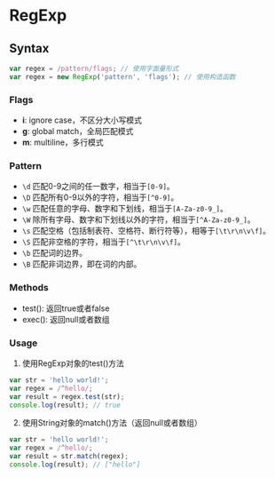 # RegExp

## Syntax
```javascript
var regex = /pattern/flags; // 使用字面量形式
var regex = new RegExp('pattern', 'flags'); // 使用构造函数
```

### Flags
- **i**: ignore case，不区分大小写模式
- **g**: global match，全局匹配模式
- **m**: multiline，多行模式

### Pattern
- `\d` 匹配0-9之间的任一数字，相当于`[0-9]`。
- `\D` 匹配所有0-9以外的字符，相当于`[^0-9]`。
- `\w` 匹配任意的字母、数字和下划线，相当于`[A-Za-z0-9_]`。
- `\W` 除所有字母、数字和下划线以外的字符，相当于`[^A-Za-z0-9_]`。
- `\s` 匹配空格（包括制表符、空格符、断行符等），相等于`[\t\r\n\v\f]`。
- `\S` 匹配非空格的字符，相当于`[^\t\r\n\v\f]`。
- `\b` 匹配词的边界。
- `\B` 匹配非词边界，即在词的内部。

### Methods
- test(): 返回true或者false
- exec(): 返回null或者数组

### Usage
1. 使用RegExp对象的test()方法
```javascript
var str = 'hello world!';
var regex = /^hello/;
var result = regex.test(str);
console.log(result); // true
```
2. 使用String对象的match()方法（返回null或者数组）
```javascript
var str = 'hello world!';
var regex = /^hello/;
var result = str.match(regex);
console.log(result); // ["hello"]
```
